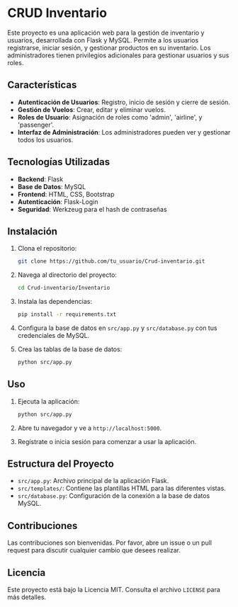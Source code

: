 # CRUD Inventario

Este proyecto es una aplicación web para la gestión de inventario y usuarios, desarrollada con Flask y MySQL. Permite a los usuarios registrarse, iniciar sesión, y gestionar productos en su inventario. Los administradores tienen privilegios adicionales para gestionar usuarios y sus roles.

## Características

- **Autenticación de Usuarios**: Registro, inicio de sesión y cierre de sesión.
- **Gestión de Vuelos**: Crear, editar y eliminar vuelos.
- **Roles de Usuario**: Asignación de roles como 'admin', 'airline', y 'passenger'.
- **Interfaz de Administración**: Los administradores pueden ver y gestionar todos los usuarios.

## Tecnologías Utilizadas

- **Backend**: Flask
- **Base de Datos**: MySQL
- **Frontend**: HTML, CSS, Bootstrap
- **Autenticación**: Flask-Login
- **Seguridad**: Werkzeug para el hash de contraseñas

## Instalación

1. Clona el repositorio:
   ```bash
   git clone https://github.com/tu_usuario/Crud-inventario.git
   ```

2. Navega al directorio del proyecto:
   ```bash
   cd Crud-inventario/Inventario
   ```

3. Instala las dependencias:
   ```bash
   pip install -r requirements.txt
   ```

4. Configura la base de datos en `src/app.py` y `src/database.py` con tus credenciales de MySQL.

5. Crea las tablas de la base de datos:
   ```bash
   python src/app.py
   ```

## Uso

1. Ejecuta la aplicación:
   ```bash
   python src/app.py
   ```

2. Abre tu navegador y ve a `http://localhost:5000`.

3. Regístrate o inicia sesión para comenzar a usar la aplicación.

## Estructura del Proyecto

- `src/app.py`: Archivo principal de la aplicación Flask.
- `src/templates/`: Contiene las plantillas HTML para las diferentes vistas.
- `src/database.py`: Configuración de la conexión a la base de datos MySQL.

## Contribuciones

Las contribuciones son bienvenidas. Por favor, abre un issue o un pull request para discutir cualquier cambio que desees realizar.

## Licencia

Este proyecto está bajo la Licencia MIT. Consulta el archivo `LICENSE` para más detalles.

